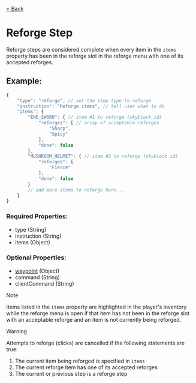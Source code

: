 [< Back](https://github.com/LilFroggy/BingoHelper-Guide-Creation-Process/blob/master/README.md#step-types)
# Reforge Step
Reforge steps are considered complete when every item in the ``items`` property has been in the reforge slot in the reforge menu with one of its accepted reforges.

## Example:
```js
{
    "type": "reforge", // set the step type to reforge
    "instruction": "Reforge items", // tell user what to do
    "items": {
        "END_SWORD": { // item #1 to reforge (skyblock id)
            "reforges": [ // array of acceptable reforges
                "Sharp",
                "Spicy"
            ],
            "done": false
        },
        "MUSHROOM_HELMET": { // item #2 to reforge (skyblock id)
            "reforges": [
                "Fierce"
            ],
            "done": false
        }
        // add more items to reforge here...
    }
}
```
### Required Properties:
- type (String)
- instruction (String)
- items (Object)

### Optional Properties:
- [waypoint](https://github.com/LilFroggy/BingoHelper-Guide-Creation-Process/blob/master/globalStepProperties/waypoint.md#waypoint-step-property) (Object)
- command (String)
- clientCommand (String)

> [!NOTE]
> Items listed in the ``items`` property are highlighted in the player's inventory while the reforge menu is open if that item has not been in the reforge slot with an acceptable reforge and an item is not currently being reforged.

> [!WARNING]
> Attempts to reforge (clicks) are cancelled if the following statements are true:
> 1. The current item being reforged is specified in ``items``
> 2. The current reforge item has one of its accepted reforges
> 3. The current or previous step is a reforge step
